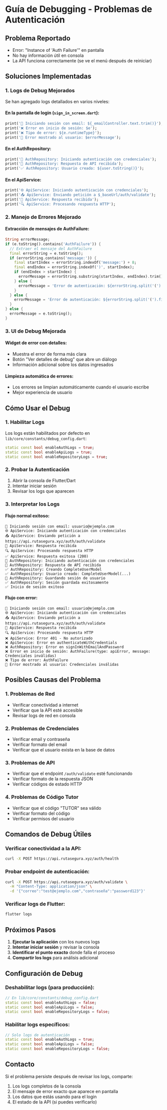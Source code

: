 # Guía de Debugging - Problemas de Autenticación

## Problema Reportado
- Error: "Instance of 'Auth Failure'" en pantalla
- No hay información útil en consola
- La API funciona correctamente (se ve el menú después de reiniciar)

## Soluciones Implementadas

### 1. Logs de Debug Mejorados

Se han agregado logs detallados en varios niveles:

#### En la pantalla de login (`sign_in_screen.dart`):
```dart
print('🔐 Iniciando sesión con email: ${_emailController.text.trim()}');
print('❌ Error en inicio de sesión: $e');
print('❌ Tipo de error: ${e.runtimeType}');
print('🚨 Error mostrado al usuario: $errorMessage');
```

#### En el AuthRepository:
```dart
print('🔐 AuthRepository: Iniciando autenticación con credenciales');
print('📡 AuthRepository: Respuesta de API recibida');
print('✅ AuthRepository: Usuario creado: ${user.toString()}');
```

#### En el ApiService:
```dart
print('🌐 ApiService: Iniciando autenticación con credenciales');
print('📤 ApiService: Enviando petición a $_baseUrl/auth/validate');
print('📡 ApiService: Respuesta recibida');
print('🔍 ApiService: Procesando respuesta HTTP');
```

### 2. Manejo de Errores Mejorado

#### Extracción de mensajes de AuthFailure:
```dart
String errorMessage;
if (e.toString().contains('AuthFailure')) {
  // Extraer el mensaje del AuthFailure
  final errorString = e.toString();
  if (errorString.contains('message:')) {
    final startIndex = errorString.indexOf('message:') + 8;
    final endIndex = errorString.indexOf(')', startIndex);
    if (endIndex > startIndex) {
      errorMessage = errorString.substring(startIndex, endIndex).trim();
    } else {
      errorMessage = 'Error de autenticación: ${errorString.split('(').first.trim()}';
    }
  } else {
    errorMessage = 'Error de autenticación: ${errorString.split('(').first.trim()}';
  }
} else {
  errorMessage = e.toString();
}
```

### 3. UI de Debug Mejorada

#### Widget de error con detalles:
- Muestra el error de forma más clara
- Botón "Ver detalles de debug" que abre un diálogo
- Información adicional sobre los datos ingresados

#### Limpieza automática de errores:
- Los errores se limpian automáticamente cuando el usuario escribe
- Mejor experiencia de usuario

## Cómo Usar el Debug

### 1. Habilitar Logs
Los logs están habilitados por defecto en `lib/core/constants/debug_config.dart`:
```dart
static const bool enableAuthLogs = true;
static const bool enableApiLogs = true;
static const bool enableRepositoryLogs = true;
```

### 2. Probar la Autenticación
1. Abrir la consola de Flutter/Dart
2. Intentar iniciar sesión
3. Revisar los logs que aparecen

### 3. Interpretar los Logs

#### Flujo normal exitoso:
```
🔐 Iniciando sesión con email: usuario@ejemplo.com
🌐 ApiService: Iniciando autenticación con credenciales
📤 ApiService: Enviando petición a https://api.rutasegura.xyz/auth/auth/validate
📡 ApiService: Respuesta recibida
🔍 ApiService: Procesando respuesta HTTP
✅ ApiService: Respuesta exitosa (200)
🔐 AuthRepository: Iniciando autenticación con credenciales
📡 AuthRepository: Respuesta de API recibida
✅ AuthRepository: Creando CompleteUserModel
✅ AuthRepository: Usuario creado: CompleteUserModel(...)
💾 AuthRepository: Guardando sesión de usuario
✅ AuthRepository: Sesión guardada exitosamente
✅ Inicio de sesión exitoso
```

#### Flujo con error:
```
🔐 Iniciando sesión con email: usuario@ejemplo.com
🌐 ApiService: Iniciando autenticación con credenciales
📤 ApiService: Enviando petición a https://api.rutasegura.xyz/auth/auth/validate
📡 ApiService: Respuesta recibida
🔍 ApiService: Procesando respuesta HTTP
❌ ApiService: Error 401 - No autorizado
❌ ApiService: Error en authenticateWithCredentials
❌ AuthRepository: Error en signInWithEmailAndPassword
❌ Error en inicio de sesión: AuthFailure(type: apiError, message: Credenciales inválidas)
❌ Tipo de error: AuthFailure
🚨 Error mostrado al usuario: Credenciales inválidas
```

## Posibles Causas del Problema

### 1. Problemas de Red
- Verificar conectividad a internet
- Verificar que la API esté accesible
- Revisar logs de red en consola

### 2. Problemas de Credenciales
- Verificar email y contraseña
- Verificar formato del email
- Verificar que el usuario exista en la base de datos

### 3. Problemas de API
- Verificar que el endpoint `/auth/validate` esté funcionando
- Verificar formato de la respuesta JSON
- Verificar códigos de estado HTTP

### 4. Problemas de Código Tutor
- Verificar que el código "TUTOR" sea válido
- Verificar formato del código
- Verificar permisos del usuario

## Comandos de Debug Útiles

### Verificar conectividad a la API:
```bash
curl -X POST https://api.rutasegura.xyz/auth/health
```

### Probar endpoint de autenticación:
```bash
curl -X POST https://api.rutasegura.xyz/auth/validate \
  -H "Content-Type: application/json" \
  -d '{"correo":"test@ejemplo.com","contraseña":"password123"}'
```

### Verificar logs de Flutter:
```bash
flutter logs
```

## Próximos Pasos

1. **Ejecutar la aplicación** con los nuevos logs
2. **Intentar iniciar sesión** y revisar la consola
3. **Identificar el punto exacto** donde falla el proceso
4. **Compartir los logs** para análisis adicional

## Configuración de Debug

### Deshabilitar logs (para producción):
```dart
// En lib/core/constants/debug_config.dart
static const bool enableAuthLogs = false;
static const bool enableApiLogs = false;
static const bool enableRepositoryLogs = false;
```

### Habilitar logs específicos:
```dart
// Solo logs de autenticación
static const bool enableAuthLogs = true;
static const bool enableApiLogs = false;
static const bool enableRepositoryLogs = false;
```

## Contacto

Si el problema persiste después de revisar los logs, comparte:
1. Los logs completos de la consola
2. El mensaje de error exacto que aparece en pantalla
3. Los datos que estás usando para el login
4. El estado de la API (si puedes verificarlo) 